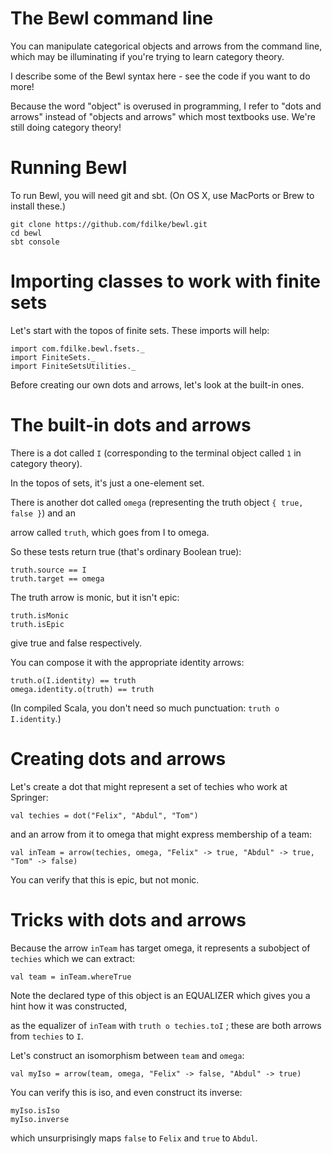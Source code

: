 # The Bewl command line

You can manipulate categorical objects and arrows from the command line, which
may be illuminating if you're trying to learn category theory.

I describe some of the Bewl syntax here - see the code if you want to do more!

Because the word "object" is overused in programming, I refer to "dots and arrows"
instead of "objects and arrows" which most textbooks use. We're still doing category theory!

# Running Bewl

To run Bewl, you will need git and sbt. (On OS X, use MacPorts or Brew to install these.)

```
git clone https://github.com/fdilke/bewl.git
cd bewl
sbt console
```

# Importing classes to work with finite sets

Let's start with the topos of finite sets. These imports will help:

```
import com.fdilke.bewl.fsets._
import FiniteSets._
import FiniteSetsUtilities._
```

Before creating our own dots and arrows, let's look at the built-in ones.

# The built-in dots and arrows

There is a dot called `I` (corresponding to the terminal object called `1` in category theory).

In the topos of sets, it's just a one-element set.

There is another dot called `omega` (representing the truth object `{ true, false }`) and an

arrow called `truth`, which goes from I to omega.

So these tests return true (that's ordinary Boolean true):

```
truth.source == I
truth.target == omega
```

The truth arrow is monic, but it isn't epic:

```
truth.isMonic
truth.isEpic
```

give true and false respectively.

You can compose it with the appropriate identity arrows:

```
truth.o(I.identity) == truth
omega.identity.o(truth) == truth
```

(In compiled Scala, you don't need so much punctuation: `truth o I.identity`.)

# Creating dots and arrows

Let's create a dot that might represent a set of techies who work at Springer:

```
val techies = dot("Felix", "Abdul", "Tom")
```

and an arrow from it to omega that might express membership of a team:

```
val inTeam = arrow(techies, omega, "Felix" -> true, "Abdul" -> true, "Tom" -> false)
```

You can verify that this is epic, but not monic.

# Tricks with dots and arrows

Because the arrow `inTeam` has target omega, it represents a subobject of `techies` which we can extract:

```
val team = inTeam.whereTrue
```

Note the declared type of this object is an EQUALIZER which gives you a hint how it was constructed,

as the equalizer of `inTeam` with `truth o techies.toI` ; these are both arrows from `techies` to `I`.

Let's construct an isomorphism between `team` and `omega`:

```
val myIso = arrow(team, omega, "Felix" -> false, "Abdul" -> true)
```

You can verify this is iso, and even construct its inverse:

```
myIso.isIso
myIso.inverse
```

which unsurprisingly maps `false` to `Felix` and `true` to `Abdul`.
